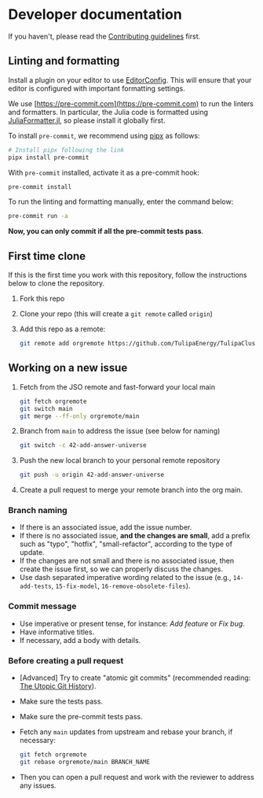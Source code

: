 # Developer documentation

If you haven't, please read the [Contributing guidelines](contributing.md) first.

## Linting and formatting

Install a plugin on your editor to use [EditorConfig](https://editorconfig.org).
This will ensure that your editor is configured with important formatting settings.

We use [https://pre-commit.com](https://pre-commit.com) to run the linters and formatters.
In particular, the Julia code is formatted using [JuliaFormatter.jl](https://github.com/domluna/JuliaFormatter.jl), so please install it globally first.

To install `pre-commit`, we recommend using [pipx](https://pypa.github.io/pipx/) as follows:

```bash
# Install pipx following the link
pipx install pre-commit
```

With `pre-commit` installed, activate it as a pre-commit hook:

```bash
pre-commit install
```

To run the linting and formatting manually, enter the command below:

```bash
pre-commit run -a
```

**Now, you can only commit if all the pre-commit tests pass**.

## First time clone

If this is the first time you work with this repository, follow the instructions below to clone the repository.

1. Fork this repo
2. Clone your repo (this will create a `git remote` called `origin`)
3. Add this repo as a remote:

   ```bash
   git remote add orgremote https://github.com/TulipaEnergy/TulipaClustering.jl
   ```

## Working on a new issue

1. Fetch from the JSO remote and fast-forward your local main

   ```bash
   git fetch orgremote
   git switch main
   git merge --ff-only orgremote/main
   ```

2. Branch from `main` to address the issue (see below for naming)

   ```bash
   git switch -c 42-add-answer-universe
   ```

3. Push the new local branch to your personal remote repository

   ```bash
   git push -u origin 42-add-answer-universe
   ```

4. Create a pull request to merge your remote branch into the org main.

### Branch naming

- If there is an associated issue, add the issue number.
- If there is no associated issue, **and the changes are small**, add a prefix such as "typo", "hotfix", "small-refactor", according to the type of update.
- If the changes are not small and there is no associated issue, then create the issue first, so we can properly discuss the changes.
- Use dash separated imperative wording related to the issue (e.g., `14-add-tests`, `15-fix-model`, `16-remove-obsolete-files`).

### Commit message

- Use imperative or present tense, for instance: *Add feature* or *Fix bug*.
- Have informative titles.
- If necessary, add a body with details.

### Before creating a pull request

- [Advanced] Try to create "atomic git commits" (recommended reading: [The Utopic Git History](https://blog.esciencecenter.nl/the-utopic-git-history-d44b81c09593)).
- Make sure the tests pass.
- Make sure the pre-commit tests pass.
- Fetch any `main` updates from upstream and rebase your branch, if necessary:

   ```bash
   git fetch orgremote
   git rebase orgremote/main BRANCH_NAME
   ```

- Then you can open a pull request and work with the reviewer to address any issues.
